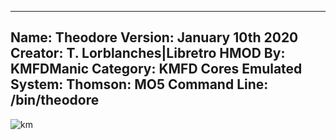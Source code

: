 -----------------------
Name: Theodore
Version: January 10th 2020
Creator: T. Lorblanches|Libretro
HMOD By: KMFDManic
Category: KMFD Cores
Emulated System: Thomson: MO5
Command Line: /bin/theodore
-----------------------
![km](https://i.imgur.com/QG1qF1u.png)
